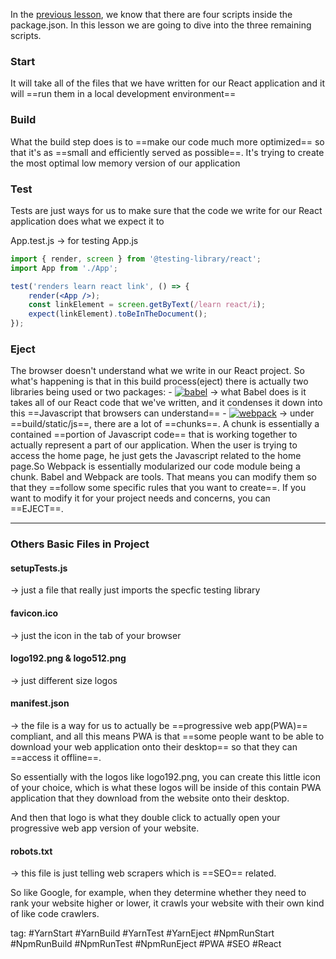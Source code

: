 In the [previous lesson](22.%20Create%20React%20App%20-%20React-Scripts%201.md), we know that there are four scripts inside the package.json. In this lesson we are going to dive into the three remaining scripts.
### Start
 It will take all of the files that we have written for our React application and it will ==run them in a local development environment==

### Build
What the build step does is to ==make our code much more optimized== so that it's as ==small and efficiently served as possible==. It's trying to create the most optimal low memory version of our application

### Test
Tests are just ways for us to make sure that the code we write for our React application does what we expect it to

App.test.js -> for testing App.js
```jsx
import { render, screen } from '@testing-library/react';
import App from './App';

test('renders learn react link', () => {
	render(<App />);
	const linkElement = screen.getByText(/learn react/i);
	expect(linkElement).toBeInTheDocument();
});
```
### Eject
The browser doesn't understand what we write in our React project. So what's happening is that in this build process(eject) there is actually two libraries being used or two packages:
	- [<img src="https://img.shields.io/badge/Babel-F9DC3E?style=for-the-badge&logo=babel&logoColor=white" alt="babel" />](https://babeljs.io/) -> what Babel does is it takes all of our React code that we've written, and it condenses it down into this ==Javascript that browsers can understand==
	- [<img src="https://img.shields.io/badge/Webpack-8DD6F9?style=for-the-badge&logo=Webpack&logoColor=white" alt="webpack" />](https://webpack.js.org/) -> under ==build/static/js==, there are a lot of ==chunks==. A chunk is essentially a contained ==portion of Javascript code== that is working together to actually represent a part of our application. When the user is trying to access the home page, he just gets the Javascript related to the home page.So Webpack is essentially modularized our code module being a chunk.
Babel and Webpack are tools. That means you can modify them so that they ==follow some specific rules that you want to create==. If you want to modify it for your project needs and concerns, you can ==EJECT==.

---
### Others Basic Files in Project
#### setupTests.js
-> just a file that really just imports the specfic testing library

#### favicon.ico
-> just the icon in the tab of your browser
#### logo192.png & logo512.png
-> just different size logos

#### manifest.json
-> the file is a way for us to actually be ==progressive web app(PWA)== compliant, and all this means PWA is that ==some people want to be able to download your web application onto their desktop== so that they can ==access it offline==. 

So essentially with the logos like logo192.png, you can create this little icon of your choice, which is what these logos will be inside of this contain PWA application that they download from the website onto their desktop. 

And then that logo is what they double click to actually open your progressive web app version of your website.

#### robots.txt
-> this file is just telling web scrapers which is ==SEO== related. 

So like Google, for example, when they determine whether they need to rank your website higher or lower, it crawls your website with their own kind of like code crawlers.

tag: #YarnStart #YarnBuild #YarnTest #YarnEject #NpmRunStart #NpmRunBuild #NpmRunTest #NpmRunEject #PWA #SEO #React



